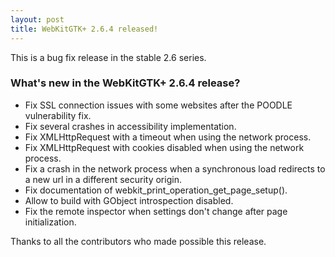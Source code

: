 ```yaml
---
layout: post
title: WebKitGTK+ 2.6.4 released!
---
```


This is a bug fix release in the stable 2.6 series.

### What's new in the WebKitGTK+ 2.6.4 release?

 - Fix SSL connection issues with some websites after the POODLE
   vulnerability fix.
 - Fix several crashes in accessibility implementation.
 - Fix XMLHttpRequest with a timeout when using the network process.
 - Fix XMLHttpRequest with cookies disabled when using the network process.
 - Fix a crash in the network process when a synchronous load redirects to
   a new url in a different security origin.
 - Fix documentation of webkit_print_operation_get_page_setup().
 - Allow to build with GObject introspection disabled.
 - Fix the remote inspector when settings don't change after page
   initialization.

Thanks to all the contributors who made possible this release.